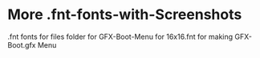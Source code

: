 # More .fnt-fonts-with-Screenshots
.fnt fonts for files folder for GFX-Boot-Menu for 16x16.fnt  for making GFX-Boot.gfx Menu
